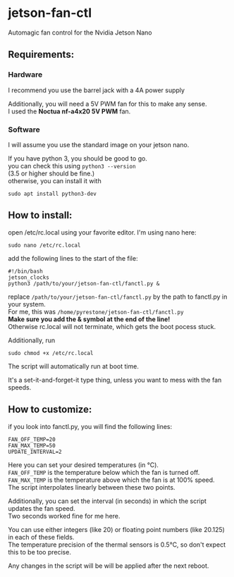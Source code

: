 # jetson-fan-ctl
Automagic fan control for the Nvidia Jetson Nano

## Requirements:

### Hardware
I recommend you use the barrel jack with a 4A power supply  

Additionally, you will need a 5V PWM fan for this to make any sense.  
I used the **Noctua nf-a4x20 5V PWM** fan.

### Software
I will assume you use the standard image on your jetson nano.

If you have python 3, you should be good to go.  
you can check this using <code>python3 --version</code>  
(3.5 or higher should be fine.)  
otherwise, you can install it with  

    sudo apt install python3-dev


## How to install:
open /etc/rc.local using your favorite editor. I'm using nano here:

    sudo nano /etc/rc.local

add the following lines to the start of the file:

    #!/bin/bash
    jetson_clocks
    python3 /path/to/your/jetson-fan-ctl/fanctl.py &

replace <code>/path/to/your/jetson-fan-ctl/fanctl.py</code> 
by the path to fanctl.py in your system.  
For me, this was <code>/home/pyrestone/jetson-fan-ctl/fanctl.py</code>  
**Make sure you add the & symbol at the end of the line!**  
Otherwise rc.local will not terminate, which gets the boot pocess stuck.  


Additionally, run
    
    sudo chmod +x /etc/rc.local

The script will automatically run at boot time.

It's a set-it-and-forget-it type thing, unless you want to mess with the fan speeds.

## How to customize:
if you look into fanctl.py, you will find the following lines:

    FAN_OFF_TEMP=20
    FAN_MAX_TEMP=50
    UPDATE_INTERVAL=2

Here you can set your desired temperatures (in °C).  
<code>FAN_OFF_TEMP</code> is the temperature below which the fan is turned off.  
<code>FAN_MAX_TEMP</code> is the temperature above which the fan is at 100% speed.  
The script interpolates linearly between these two points.

Additionally, you can set the interval (in seconds) in which the script updates the fan speed.  
Two seconds worked fine for me here.

You can use either integers (like 20) or floating point numbers (like 20.125) in each of these fields.  
The temperature precision of the thermal sensors is 0.5°C, so don't expect this to be too precise.

Any changes in the script will be will be applied after the next reboot.
